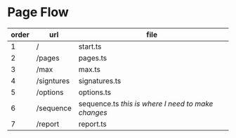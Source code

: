 # Page Flow

| order | url | file     |
| ----- | --- | -------- |
| 1     | /   | start.ts |
| 2     | /pages | pages.ts |
|3|/max |max.ts|
|4|/signtures | signatures.ts|
|5|/options | options.ts|
|6|/sequence | sequence.ts _this is where I need to make changes_|
|7| /report | report.ts|

